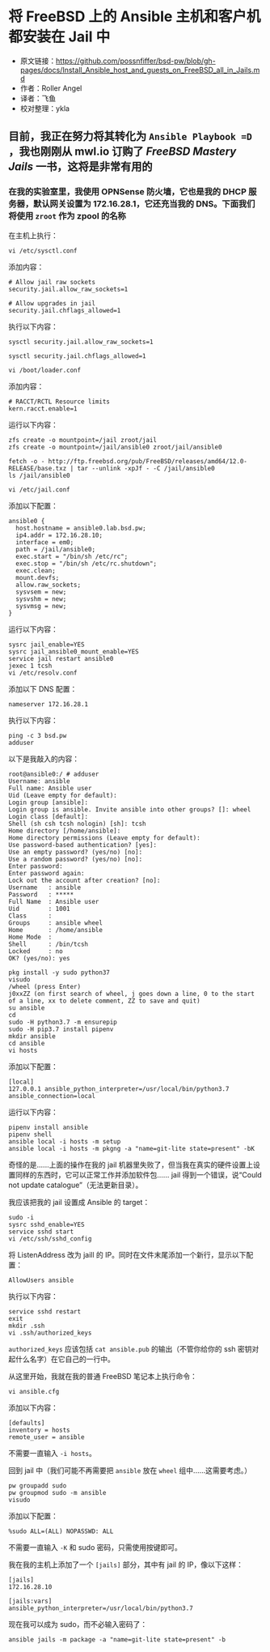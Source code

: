 # 将 FreeBSD 上的 Ansible 主机和客户机都安装在 Jail 中

- 原文链接：<https://github.com/possnfiffer/bsd-pw/blob/gh-pages/docs/Install_Ansible_host_and_guests_on_FreeBSD_all_in_Jails.md>
- 作者：Roller Angel
- 译者：飞鱼
- 校对整理：ykla


## 目前，我正在努力将其转化为 `Ansible Playbook =D` ，我也刚刚从 mwl.io 订购了 *FreeBSD Mastery Jails* 一书，这将是非常有用的

### 在我的实验室里，我使用 OPNSense 防火墙，它也是我的 DHCP 服务器，默认网关设置为 172.16.28.1，它还充当我的 DNS。下面我们将使用 `zroot` 作为 zpool 的名称


在主机上执行：

```
vi /etc/sysctl.conf
```

添加内容：

```
# Allow jail raw sockets
security.jail.allow_raw_sockets=1

# Allow upgrades in jail
security.jail.chflags_allowed=1
```

执行以下内容：

```
sysctl security.jail.allow_raw_sockets=1
```

```
sysctl security.jail.chflags_allowed=1
```

```
vi /boot/loader.conf
```

添加内容：

```
# RACCT/RCTL Resource limits
kern.racct.enable=1
```

运行以下内容：

```
zfs create -o mountpoint=/jail zroot/jail
zfs create -o mountpoint=/jail/ansible0 zroot/jail/ansible0
```

```
fetch -o - http://ftp.freebsd.org/pub/FreeBSD/releases/amd64/12.0-RELEASE/base.txz | tar --unlink -xpJf - -C /jail/ansible0
ls /jail/ansible0
```

```
vi /etc/jail.conf
```

添加以下配置：

```
ansible0 {
  host.hostname = ansible0.lab.bsd.pw;
  ip4.addr = 172.16.28.10;
  interface = em0;
  path = /jail/ansible0;
  exec.start = "/bin/sh /etc/rc";
  exec.stop = "/bin/sh /etc/rc.shutdown";
  exec.clean;
  mount.devfs;
  allow.raw_sockets;
  sysvsem = new;
  sysvshm = new;
  sysvmsg = new;
}
```

运行以下内容：

```
sysrc jail_enable=YES
sysrc jail_ansible0_mount_enable=YES
service jail restart ansible0
jexec 1 tcsh
vi /etc/resolv.conf
```

添加以下 DNS 配置：

```
nameserver 172.16.28.1
```

执行以下内容：

```
ping -c 3 bsd.pw
adduser
```

以下是我敲入的内容：

```
root@ansible0:/ # adduser
Username: ansible
Full name: Ansible user
Uid (Leave empty for default): 
Login group [ansible]: 
Login group is ansible. Invite ansible into other groups? []: wheel
Login class [default]: 
Shell (sh csh tcsh nologin) [sh]: tcsh
Home directory [/home/ansible]: 
Home directory permissions (Leave empty for default): 
Use password-based authentication? [yes]: 
Use an empty password? (yes/no) [no]: 
Use a random password? (yes/no) [no]: 
Enter password: 
Enter password again: 
Lock out the account after creation? [no]: 
Username   : ansible
Password   : *****
Full Name  : Ansible user
Uid        : 1001
Class      : 
Groups     : ansible wheel
Home       : /home/ansible
Home Mode  : 
Shell      : /bin/tcsh
Locked     : no
OK? (yes/no): yes
```

```
pkg install -y sudo python37
visudo
/wheel (press Enter)
j0xxZZ (on first search of wheel, j goes down a line, 0 to the start of a line, xx to delete comment, ZZ to save and quit)
su ansible
cd
sudo -H python3.7 -m ensurepip
sudo -H pip3.7 install pipenv
mkdir ansible
cd ansible
vi hosts
```

添加以下配置：

```
[local]
127.0.0.1 ansible_python_interpreter=/usr/local/bin/python3.7 ansible_connection=local
```

运行以下内容：

```
pipenv install ansible
pipenv shell
ansible local -i hosts -m setup
ansible local -i hosts -m pkgng -a "name=git-lite state=present" -bK
```

奇怪的是......上面的操作在我的 jail 机器里失败了，但当我在真实的硬件设置上设置同样的东西时，它可以正常工作并添加软件包...... jail 得到一个错误，说“Could not update catalogue”（无法更新目录）。

我应该把我的 jail 设置成 Ansible 的 target：

```
sudo -i
sysrc sshd_enable=YES
service sshd start
vi /etc/ssh/sshd_config
```

将 ListenAddress 改为 jaill 的 IP。同时在文件末尾添加一个新行，显示以下配置：

```
AllowUsers ansible
```

执行以下内容：

```
service sshd restart
exit
mkdir .ssh
vi .ssh/authorized_keys
```

`authorized_keys` 应该包括 `cat ansible.pub` 的输出（不管你给你的 ssh 密钥对起什么名字）在它自己的一行中。

从这里开始，我就在我的普通 FreeBSD 笔记本上执行命令：

```
vi ansible.cfg
```

添加以下内容：

```
[defaults]
inventory = hosts
remote_user = ansible
```

不需要一直输入 `-i hosts`。

回到 jail 中（我们可能不再需要把 `ansible` 放在 `wheel` 组中......这需要考虑。）

```
pw groupadd sudo
pw groupmod sudo -m ansible
visudo
```

添加以下配置：

```
%sudo ALL=(ALL) NOPASSWD: ALL
```

不需要一直输入  `-K` 和 sudo 密码，只需使用按键即可。

我在我的主机上添加了一个 `[jails]` 部分，其中有 jail 的 IP，像以下这样：

```
[jails]
172.16.28.10

[jails:vars]
ansible_python_interpreter=/usr/local/bin/python3.7
```

现在我可以成为 sudo，而不必输入密码了：

```
ansible jails -m package -a "name=git-lite state=present" -b
```
